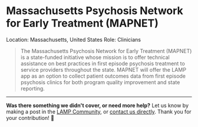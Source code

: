 # Massachusetts Psychosis Network for Early Treatment (MAPNET)

Location: Massachusetts, United States
Role: Clinicians

> The Massachusetts Psychosis Network for Early Treatment (MAPNET) is a state-funded initiative whose mission is to offer technical assistance on best practices in first episode psychosis treatment to service providers throughout the state. MAPNET will offer the LAMP app as an option to collect patient outcomes data from first episode psychosis clinics for both program quality improvement and state reporting.

---

**Was there something we didn't cover, or need more help?**
Let us know by making a post in the [LAMP Community](https://community.lamp.digital/), or [contact us directly](mailto:team@digitalpsych.org). Thank you for your contribution! 🌟